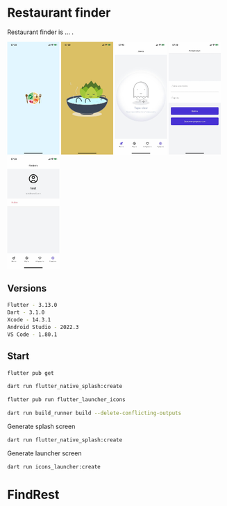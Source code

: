 # Restaurant finder

Restaurant finder is ... .

<p float="center">
  <img src="./media/native_splash.jpeg" width="120" />
  <img src="./media/splash.jpeg"  width="120" /> 
  <img src="./media/tape.jpeg" width="120" />
  <img src="./media/auth.jpeg"  width="120" /> 
  <img src="./media/profile.jpeg" width="120" />
</p>

## Versions

```bash
Flutter - 3.13.0
Dart - 3.1.0
Xcode - 14.3.1
Android Studio - 2022.3
VS Code - 1.80.1
```

## Start

```sh
flutter pub get
```

```sh
dart run flutter_native_splash:create
```

```sh
flutter pub run flutter_launcher_icons
```

```sh
dart run build_runner build --delete-conflicting-outputs
```

Generate splash screen

```sh
dart run flutter_native_splash:create
```

Generate launcher screen

```sh
dart run icons_launcher:create
```
# FindRest
